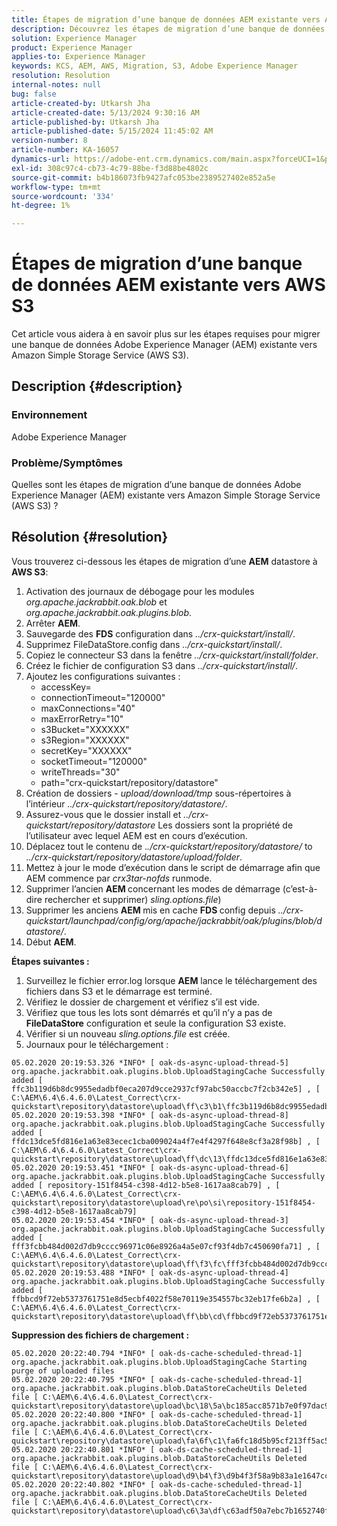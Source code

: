 ```yaml
---
title: Étapes de migration d’une banque de données AEM existante vers AWS S3
description: Découvrez les étapes de migration d’une banque de données Adobe Experience Manager existante vers Amazon Simple Storage Service (AWS S3).
solution: Experience Manager
product: Experience Manager
applies-to: Experience Manager
keywords: KCS, AEM, AWS, Migration, S3, Adobe Experience Manager
resolution: Resolution
internal-notes: null
bug: false
article-created-by: Utkarsh Jha
article-created-date: 5/13/2024 9:30:16 AM
article-published-by: Utkarsh Jha
article-published-date: 5/15/2024 11:45:02 AM
version-number: 8
article-number: KA-16057
dynamics-url: https://adobe-ent.crm.dynamics.com/main.aspx?forceUCI=1&pagetype=entityrecord&etn=knowledgearticle&id=4e85f866-0b11-ef11-9f8a-6045bd006704
exl-id: 308c97c4-cb73-4c79-88be-f3d88be4802c
source-git-commit: b4b186073fb9427afc053be2389527402e852a5e
workflow-type: tm+mt
source-wordcount: '334'
ht-degree: 1%

---
```


# Étapes de migration d’une banque de données AEM existante vers AWS S3


Cet article vous aidera à en savoir plus sur les étapes requises pour migrer une banque de données Adobe Experience Manager (AEM) existante vers Amazon Simple Storage Service (AWS S3).

## Description {#description}


### Environnement

Adobe Experience Manager



### Problème/Symptômes

Quelles sont les étapes de migration d’une banque de données Adobe Experience Manager (AEM) existante vers Amazon Simple Storage Service (AWS S3) ?


## Résolution {#resolution}


Vous trouverez ci-dessous les étapes de migration d’une <b>AEM</b> datastore à <b>AWS S3</b>:

1. Activation des journaux de débogage pour les modules *org.apache.jackrabbit.oak.blob* et *org.apache.jackrabbit.oak.plugins.blob*.
2. Arrêter <b>AEM</b>.
3. Sauvegarde des <b>FDS</b> configuration dans *../crx-quickstart/install/*.
4. Supprimez FileDataStore.config dans *../crx-quickstart/install/*.
5. Copiez le connecteur S3 dans la fenêtre *../crx-quickstart/install/folder*.
6. Créez le fichier de configuration S3 dans *../crx-quickstart/install/*.
7. Ajoutez les configurations suivantes : 
   - accessKey=
   - connectionTimeout=&quot;120000&quot;
   - maxConnections=&quot;40&quot;
   - maxErrorRetry=&quot;10&quot;
   - s3Bucket=&quot;XXXXXX&quot;
   - s3Region=&quot;XXXXXX&quot;
   - secretKey=&quot;XXXXXX&quot;
   - socketTimeout=&quot;120000&quot;
   - writeThreads=&quot;30&quot;
   - path=&quot;crx-quickstart/repository/datastore&quot;
8. Création de dossiers - *upload/download/tmp* sous-répertoires à l’intérieur *../crx-quickstart/repository/datastore/*.
9. Assurez-vous que le dossier install et *../crx-quickstart/repository/datastore* Les dossiers sont la propriété de l’utilisateur avec lequel AEM est en cours d’exécution.
10. Déplacez tout le contenu de .*./crx-quickstart/repository/datastore/* to *../crx-quickstart/repository/datastore/upload/folder*.
11. Mettez à jour le mode d’exécution dans le script de démarrage afin que AEM commence par *crx3tar-nofds* runmode.
12. Supprimer l’ancien <b>AEM </b>concernant les modes de démarrage (c’est-à-dire rechercher et supprimer) *sling.options.file*)
13. Supprimer les anciens <b>AEM </b>mis en cache <b>FDS </b>config depuis *../crx-quickstart/launchpad/config/org/apache/jackrabbit/oak/plugins/blob/datastore/*.
14. Début <b>AEM</b>.


<b>Étapes suivantes :</b>

1. Surveillez le fichier error.log lorsque <b>AEM</b> lance le téléchargement des fichiers dans S3 et le démarrage est terminé.
2. Vérifiez le dossier de chargement et vérifiez s’il est vide.
3. Vérifiez que tous les lots sont démarrés et qu’il n’y a pas de <b>FileDataStore</b> configuration et seule la configuration S3 existe.
4. Vérifier si un nouveau *sling.options.file* est créée.
5. Journaux pour le téléchargement :





```
05.02.2020 20:19:53.326 *INFO* [ oak-ds-async-upload-thread-5]  org.apache.jackrabbit.oak.plugins.blob.UploadStagingCache Successfully added [ ffc3b119d6b8dc9955edadbf0eca207d9cce2937cf97abc50accbc7f2cb342e5] , [ C:\AEM\6.4\6.4.6.0\Latest_Correct\crx-quickstart\repository\datastore\upload\ff\c3\b1\ffc3b119d6b8dc9955edadbf0eca207d9cce2937cf97abc50accbc7f2cb342e5] 
05.02.2020 20:19:53.398 *INFO* [ oak-ds-async-upload-thread-8]  org.apache.jackrabbit.oak.plugins.blob.UploadStagingCache Successfully added [ ffdc13dce5fd816e1a63e83ecec1cba009024a4f7e4f4297f648e8cf3a28f98b] , [ C:\AEM\6.4\6.4.6.0\Latest_Correct\crx-quickstart\repository\datastore\upload\ff\dc\13\ffdc13dce5fd816e1a63e83ecec1cba009024a4f7e4f4297f648e8cf3a28f98b] 
05.02.2020 20:19:53.451 *INFO* [ oak-ds-async-upload-thread-6]  org.apache.jackrabbit.oak.plugins.blob.UploadStagingCache Successfully added [ repository-151f8454-c398-4d12-b5e8-1617aa8cab79] , [ C:\AEM\6.4\6.4.6.0\Latest_Correct\crx-quickstart\repository\datastore\upload\re\po\si\repository-151f8454-c398-4d12-b5e8-1617aa8cab79] 
05.02.2020 20:19:53.454 *INFO* [ oak-ds-async-upload-thread-3]  org.apache.jackrabbit.oak.plugins.blob.UploadStagingCache Successfully added [ fff3fcbb484d002d7db9cccc96971c06e8926a4a5e07cf93f4db7c450690fa71] , [ C:\AEM\6.4\6.4.6.0\Latest_Correct\crx-quickstart\repository\datastore\upload\ff\f3\fc\fff3fcbb484d002d7db9cccc96971c06e8926a4a5e07cf93f4db7c450690fa71] 
05.02.2020 20:19:53.488 *INFO* [ oak-ds-async-upload-thread-4]  org.apache.jackrabbit.oak.plugins.blob.UploadStagingCache Successfully added [ ffbbcd9f72eb5373761751e8d5ecbf4022f58e70119e354557bc32eb17fe6b2a] , [ C:\AEM\6.4\6.4.6.0\Latest_Correct\crx-quickstart\repository\datastore\upload\ff\bb\cd\ffbbcd9f72eb5373761751e8d5ecbf4022f58e70119e354557bc32eb17fe6b2a]
```


<b>Suppression des fichiers de chargement :</b>




```
05.02.2020 20:22:40.794 *INFO* [ oak-ds-cache-scheduled-thread-1]  org.apache.jackrabbit.oak.plugins.blob.UploadStagingCache Starting purge of uploaded files
05.02.2020 20:22:40.795 *INFO* [ oak-ds-cache-scheduled-thread-1]  org.apache.jackrabbit.oak.plugins.blob.DataStoreCacheUtils Deleted file [ C:\AEM\6.4\6.4.6.0\Latest_Correct\crx-quickstart\repository\datastore\upload\bc\18\5a\bc185acc8571b7e0f97dac92b0285fe248004909c3d8264e03cfb2a8101bada6] 
05.02.2020 20:22:40.800 *INFO* [ oak-ds-cache-scheduled-thread-1]  org.apache.jackrabbit.oak.plugins.blob.DataStoreCacheUtils Deleted file [ C:\AEM\6.4\6.4.6.0\Latest_Correct\crx-quickstart\repository\datastore\upload\fa\6f\c1\fa6fc18d5b95cf213ff5ac5d9eb0fed7c61310ac2c373ca2cbf187844bf39c24] 
05.02.2020 20:22:40.801 *INFO* [ oak-ds-cache-scheduled-thread-1]  org.apache.jackrabbit.oak.plugins.blob.DataStoreCacheUtils Deleted file [ C:\AEM\6.4\6.4.6.0\Latest_Correct\crx-quickstart\repository\datastore\upload\d9\b4\f3\d9b4f3f58a9b83a1e1647cc23b77d672836171afdccbbbd8726f480b741a4c2e] 
05.02.2020 20:22:40.802 *INFO* [ oak-ds-cache-scheduled-thread-1]  org.apache.jackrabbit.oak.plugins.blob.DataStoreCacheUtils Deleted file [ C:\AEM\6.4\6.4.6.0\Latest_Correct\crx-quickstart\repository\datastore\upload\c6\3a\df\c63adf50a7ebc7b1652740fb8be9b72f5b76d22477f0d411becab2f8eeceb70b]
```
